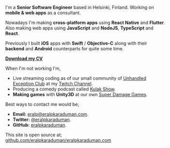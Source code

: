 I'm a **Senior Software Engineer** based in Helsinki, Finland. Working on **mobile & web apps** as a consultant.  

Nowadays I'm making **cross-platform apps** using **React Native** and **Flutter**. Also making web apps using **JavaScript** and  **NodeJS**, **TypeScript** and **React**.

Previously I built **iOS** apps with **Swift** / **Objective-C** along with their **backend** and **Android** counterparts for quite some time.  

**[Download my CV](https://eralpkaraduman.github.io/cv/)**

When I'm not working I'm,
- Live streaming coding as of our small community of [Unhandled Exception Club](https://unhandledexception.club) at my [Twitch Channel](https://twitch.tv/erikThePlum). 
- Producing a comedy podcast called [Kulak Show](https://kulak.show).
- **Making games** with **Unity3D** at our own [Super Damage Games](http://superdamage.com). 

Best ways to contact me would be;  
- **Email:** [eralp@eralpkaraduman.com](mailto:eralp@eralpkaraduman.com). 
- **Twitter:** [@eralpkaraduman](http://twitter.com/eralpkaraduman).  
- **GitHub:** [eralpkaraduman](http://github.com/eralpkaraduman).  

This site is open source at;  
[github.com/eralpkaraduman/eralpkaraduman.com](https://github.com/eralpkaraduman/eralpkaraduman.com)

